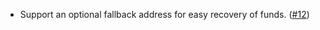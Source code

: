 - Support an optional fallback address for easy recovery of funds. ([#12](https://github.com/noble-assets/forwarding/pull/12))
